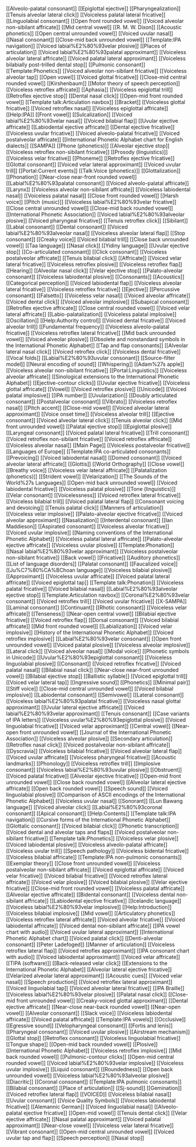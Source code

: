 [[Alveolo-palatal consonant]]
[[Epiglottal ejective]]
[[Pharyngealization]]
[[Tenuis alveolar lateral click]]
[[Voiceless palatal lateral fricative]]
[[Linguolabial consonant]]
[[Open front rounded vowel]]
[[Voiced alveolar non-sibilant affricate]]
[[Mid central vowel]]
[[R. M. W. Dixon]]
[[Acoustic phonetics]]
[[Open central unrounded vowel]]
[[Voiced uvular nasal]]
[[Nasal consonant]]
[[Close-mid back unrounded vowel]]
[[Template:IPA navigation]]
[[Voiced labial%E2%80%93velar plosive]]
[[Places of articulation]]
[[Voiced labial%E2%80%93palatal approximant]]
[[Voiceless alveolar lateral affricate]]
[[Voiced palatal lateral approximant]]
[[Voiceless bilabially post-trilled dental stop]]
[[Pulmonic consonant]]
[[Template:Phonetics]]
[[Voiced alveolar non-sibilant fricative]]
[[Voiceless alveolar tap]]
[[Open vowel]]
[[Voiced glottal fricative]]
[[Close-mid central rounded vowel]]
[[Kirshenbaum]]
[[Motor theory of speech perception]]
[[Voiceless retroflex affricate]]
[[Aphasia]]
[[Voiceless epiglottal trill]]
[[Retroflex ejective stop]]
[[Dental nasal click]]
[[Open-mid front rounded vowel]]
[[Template talk:Articulation navbox]]
[[Bracket]]
[[Voiceless glottal fricative]]
[[Voiced retroflex nasal]]
[[Voiceless epiglottal affricate]]
[[Help:IPA]]
[[Front vowel]]
[[Sulcalization]]
[[Voiced labial%E2%80%93velar nasal]]
[[Voiced bilabial flap]]
[[Uvular ejective affricate]]
[[Labiodental ejective affricate]]
[[Dental ejective fricative]]
[[Voiceless uvular fricative]]
[[Voiced alveolo-palatal fricative]]
[[Voiced postalveolar affricate]]
[[International Phonetic Alphabet chart for English dialects]]
[[SAMPA]]
[[Phone (phonetics)]]
[[Alveolar ejective stop]]
[[Voiceless retroflex non-sibilant fricative]]
[[Prosody (linguistics)]]
[[Voiceless velar fricative]]
[[Phoneme]]
[[Retroflex ejective fricative]]
[[Glottal consonant]]
[[Voiced velar lateral approximant]]
[[Voiced uvular trill]]
[[Portal:Current events]]
[[Talk:Voice (phonetics)]]
[[Glottalization]]
[[Phonation]]
[[Near-close near-front rounded vowel]]
[[Labial%E2%80%93palatal consonant]]
[[Voiced alveolo-palatal affricate]]
[[Larynx]]
[[Voiceless alveolar non-sibilant affricate]]
[[Voiceless labiodental nasal]]
[[Voiceless palatal nasal]]
[[Close front rounded vowel]]
[[Harsh voice]]
[[Pitch (music)]]
[[Voiceless labial%E2%80%93velar fricative]]
[[Close central unrounded vowel]]
[[Close-mid back rounded vowel]]
[[International Phonetic Association]]
[[Voiced labial%E2%80%93alveolar plosive]]
[[Voiced pharyngeal fricative]]
[[Tenuis retroflex click]]
[[Sibilant]]
[[Labial consonant]]
[[Dental consonant]]
[[Voiced labial%E2%80%93alveolar nasal]]
[[Voiceless alveolar lateral flap]]
[[Stop consonant]]
[[Creaky voice]]
[[Voiced bilabial trill]]
[[Close back unrounded vowel]]
[[Taa language]]
[[Nasal click]]
[[Yidiny language]]
[[Uvular ejective stop]]
[[Co-articulated consonant]]
[[Click consonant]]
[[Voiceless postalveolar affricate]]
[[Tenuis bilabial click]]
[[Affricate]]
[[Voiced velar lateral fricative]]
[[Voiceless retroflex plosive]]
[[Voiceless retroflex flap]]
[[Hearing]]
[[Alveolar nasal click]]
[[Velar ejective stop]]
[[Palato-alveolar consonant]]
[[Voiceless labiodental plosive]]
[[Consonants]]
[[Acoustics]]
[[Categorical perception]]
[[Voiced labiodental flap]]
[[Voiceless alveolar lateral fricative]]
[[Voiceless retroflex fricative]]
[[Ejective]]
[[Percussive consonant]]
[[Falsetto]]
[[Voiceless velar nasal]]
[[Voiced alveolar affricate]]
[[Voiced dental click]]
[[Voiced alveolar implosive]]
[[Subapical consonant]]
[[Retroflex ejective affricate]]
[[Close central rounded vowel]]
[[Voiced velar lateral affricate]]
[[Labio-palatalization]]
[[Voiceless palatal implosive]]
[[Oscillation]]
[[Help:Authority control]]
[[Voiced dental fricative]]
[[Voiced alveolar trill]]
[[Fundamental frequency]]
[[Voiceless alveolo-palatal fricative]]
[[Voiceless retroflex lateral fricative]]
[[Mid back unrounded vowel]]
[[Voiced alveolar plosive]]
[[Obsolete and nonstandard symbols in the International Phonetic Alphabet]]
[[Tap and flap consonants]]
[[Alveolar lateral nasal click]]
[[Voiced retroflex click]]
[[Voiceless dental fricative]]
[[Vocal folds]]
[[Labial%E2%80%93uvular consonant]]
[[Source-filter model]]
[[Neural encoding of sound]]
[[Whispering]]
[[Adam%27s apple]]
[[Voiceless alveolar non-sibilant fricative]]
[[Portal:Linguistics]]
[[Voiceless alveolar affricate]]
[[Sinological extensions to the International Phonetic Alphabet]]
[[Ejective-contour clicks]]
[[Uvular ejective fricative]]
[[Voiceless glottal affricate]]
[[Vowel]]
[[Voiced retroflex plosive]]
[[Unicode]]
[[Voiced palatal implosive]]
[[IPA number]]
[[Uvularization]]
[[Doubly articulated consonant]]
[[Postalveolar consonant]]
[[Vibrato]]
[[Voiceless retroflex nasal]]
[[Pitch accent]]
[[Close-mid vowel]]
[[Voiced alveolar lateral approximant]]
[[Voice onset time]]
[[Voiceless alveolar trill]]
[[Ejective consonant]]
[[Voiced alveolar lateral click]]
[[Tenuis alveolar click]]
[[Mid front unrounded vowel]]
[[Palatal ejective stop]]
[[Epiglottal plosive]]
[[Laryngeal consonant]]
[[Voiced palatal lateral fricative]]
[[Trill consonant]]
[[Voiced retroflex non-sibilant fricative]]
[[Voiced retroflex affricate]]
[[Voiceless alveolar nasal]]
[[Main Page]]
[[Voiceless postalveolar fricative]]
[[Languages of Europe]]
[[Template:IPA co-articulated consonants]]
[[Prevoicing]]
[[Voiced labiodental nasal]]
[[Domed consonant]]
[[Voiced alveolar lateral affricate]]
[[Glottis]]
[[World Orthography]]
[[Close vowel]]
[[Breathy voice]]
[[Voiceless velar lateral affricate]]
[[Palatalization (phonetics)]]
[[Strident vowel]]
[[Velarization]]
[[The Sounds of the World%27s Languages]]
[[Open-mid back unrounded vowel]]
[[Voiced labiodental fricative]]
[[Voiceless palatal plosive]]
[[Tone (linguistics)]]
[[Velar consonant]]
[[Voicelessness]]
[[Voiced retroflex lateral fricative]]
[[Voiceless bilabial trill]]
[[Voiced palatal lateral flap]]
[[Consonant voicing and devoicing]]
[[Tenuis palatal click]]
[[Manners of articulation]]
[[Voiceless velar implosive]]
[[Palato-alveolar ejective fricative]]
[[Voiced alveolar approximant]]
[[Nasalization]]
[[Interdental consonant]]
[[Ian Maddieson]]
[[Aspirated consonant]]
[[Voiceless alveolar fricative]]
[[Voiced uvular implosive]]
[[Naming conventions of the International Phonetic Alphabet]]
[[Voiceless palatal lateral affricate]]
[[Palato-alveolar ejective affricate]]
[[Voiceless uvular plosive]]
[[Template:Phonation]]
[[Nasal labial%E2%80%93velar approximant]]
[[Voiceless postalveolar non-sibilant fricative]]
[[Back vowel]]
[[Fricative]]
[[Auditory phonetics]]
[[List of language disorders]]
[[Palatal consonant]]
[[Faucalized voice]]
[[Ju%C7%80%CA%BChoan language]]
[[Voiceless bilabial plosive]]
[[Approximant]]
[[Voiceless uvular affricate]]
[[Voiced palatal lateral affricate]]
[[Voiced epiglottal tap]]
[[Template talk:Phonation]]
[[Voiceless palatal fricative]]
[[Voiced bilabial nasal]]
[[Labial%E2%80%93alveolar ejective stop]]
[[Template:Articulation navbox]]
[[Coronal%E2%80%93velar consonant]]
[[Voiced retroflex trill]]
[[Voiced uvular fricative]]
[[X-SAMPA]]
[[Laminal consonant]]
[[Continuant]]
[[Rhotic consonant]]
[[Voiceless velar affricate]]
[[Tenseness]]
[[Near-open central vowel]]
[[Bilabial ejective fricative]]
[[Voiced retroflex flap]]
[[Dorsal consonant]]
[[Voiced bilabial affricate]]
[[Mid front rounded vowel]]
[[Labialization]]
[[Voiced velar implosive]]
[[History of the International Phonetic Alphabet]]
[[Voiced retroflex implosive]]
[[Labial%E2%80%93velar consonant]]
[[Open front unrounded vowel]]
[[Voiced palatal plosive]]
[[Voiceless alveolar implosive]]
[[Lateral click]]
[[Voiced alveolar nasal]]
[[Modal voice]]
[[Phonetic symbols in Unicode]]
[[Uvular%E2%80%93epiglottal consonant]]
[[Voiceless linguolabial plosive]]
[[Consonant]]
[[Voiced retroflex fricative]]
[[Voiced palatal nasal]]
[[Bilabial nasal click]]
[[Near-close near-front unrounded vowel]]
[[Bilabial ejective stop]]
[[Ballistic syllable]]
[[Voiced epiglottal trill]]
[[Voiced velar lateral tap]]
[[Ingressive sound]]
[[Phonetics]]
[[Minimal pair]]
[[Stiff voice]]
[[Close-mid central unrounded vowel]]
[[Voiced bilabial implosive]]
[[Labiodental consonant]]
[[Semivowel]]
[[Lateral consonant]]
[[Voiceless labial%E2%80%93palatal fricative]]
[[Voiceless nasal glottal approximant]]
[[Uvular lateral ejective affricate]]
[[Voiced labial%E2%80%93velar approximant]]
[[Tenuis consonant]]
[[Case variants of IPA letters]]
[[Voiceless uvular%E2%80%93epiglottal plosive]]
[[Voiced linguolabial fricative]]
[[Voiced velar approximant]]
[[Central vowel]]
[[Near-open front unrounded vowel]]
[[Journal of the International Phonetic Association]]
[[Voiceless alveolar plosive]]
[[Secondary articulation]]
[[Retroflex nasal click]]
[[Voiced postalveolar non-sibilant affricate]]
[[Dyscravia]]
[[Voiceless bilabial fricative]]
[[Voiced alveolar lateral flap]]
[[Voiced uvular affricate]]
[[Voiceless pharyngeal fricative]]
[[Acoustic landmarks]]
[[Phonology]]
[[Voiceless retroflex trill]]
[[Implosive consonant]]
[[Voiceless labial%E2%80%93uvular plosive]]
[[Obstruent]]
[[Voiced palatal fricative]]
[[Alveolar ejective fricative]]
[[Open-mid front unrounded vowel]]
[[Close back rounded vowel]]
[[Alveolar lateral ejective affricate]]
[[Open back rounded vowel]]
[[Speech sound]]
[[Voiced linguolabial plosive]]
[[Comparison of ASCII encodings of the International Phonetic Alphabet]]
[[Voiceless uvular nasal]]
[[Sonorant]]
[[Lun Bawang language]]
[[Voiced alveolar click]]
[[Labial%E2%80%93coronal consonant]]
[[Apical consonant]]
[[Help:Contents]]
[[Template talk:IPA navigation]]
[[Cursive forms of the International Phonetic Alphabet]]
[[Glottalic consonant]]
[[Voiced bilabial click]]
[[Phonetic transcription]]
[[Voiced dental and alveolar taps and flaps]]
[[Voiced postalveolar non-sibilant fricative]]
[[Template talk:Phonetics]]
[[Voiceless velar plosive]]
[[Voiced labiodental plosive]]
[[Voiceless alveolo-palatal affricate]]
[[Voiceless uvular trill]]
[[Speech pathology]]
[[Voiceless bidental fricative]]
[[Voiceless bilabial affricate]]
[[Template:IPA non-pulmonic consonants]]
[[Exemplar theory]]
[[Close front unrounded vowel]]
[[Voiceless postalveolar non-sibilant affricate]]
[[Voiced epiglottal affricate]]
[[Voiced velar fricative]]
[[Voiced bilabial fricative]]
[[Voiced retroflex lateral affricate]]
[[Voiced velar plosive]]
[[Voiced bilabial plosive]]
[[Velar ejective fricative]]
[[Close-mid front rounded vowel]]
[[Voiceless palatal affricate]]
[[Alveolar ejective affricate]]
[[Bidental consonant]]
[[Voiceless dental non-sibilant affricate]]
[[Labiodental ejective fricative]]
[[Icelandic language]]
[[Voiceless labial%E2%80%93velar implosive]]
[[Help:Introduction]]
[[Voiceless bilabial implosive]]
[[Mid vowel]]
[[Articulatory phonetics]]
[[Voiceless retroflex lateral affricate]]
[[Voiced alveolar fricative]]
[[Voiced labiodental affricate]]
[[Voiced dental non-sibilant affricate]]
[[IPA vowel chart with audio]]
[[Voiced uvular lateral approximant]]
[[International Phonetic Alphabet chart]]
[[Voiced palatal click]]
[[Denti-alveolar consonant]]
[[Peter Ladefoged]]
[[Manner of articulation]]
[[Voiceless retroflex lateral flap]]
[[Voiced retroflex approximant]]
[[IPA consonant chart with audio]]
[[Voiced labiodental approximant]]
[[Voiced velar affricate]]
[[TIPA (software)]]
[[Back-released velar click]]
[[Extensions to the International Phonetic Alphabet]]
[[Alveolar lateral ejective fricative]]
[[Velarized alveolar lateral approximant]]
[[Acoustic cues]]
[[Voiced velar nasal]]
[[Speech production]]
[[Voiced retroflex lateral approximant]]
[[Voiced linguolabial tap]]
[[Voiced alveolar lateral fricative]]
[[IPA Braille]]
[[Voiceless labial%E2%80%93velar plosive]]
[[Palatal nasal click]]
[[Close-mid front unrounded vowel]]
[[Creaky-voiced glottal approximant]]
[[Dental ejective affricate]]
[[Near-close near-back rounded vowel]]
[[Near-open vowel]]
[[Alveolar consonant]]
[[Slack voice]]
[[Voiceless labiodental affricate]]
[[Voiced palatal affricate]]
[[Template:IPA vowels]]
[[Occlusive]]
[[Egressive sound]]
[[Velopharyngeal consonant]]
[[Fortis and lenis]]
[[Pharyngeal consonant]]
[[Voiced uvular plosive]]
[[Airstream mechanism]]
[[Glottal stop]]
[[Retroflex consonant]]
[[Voiceless linguolabial fricative]]
[[Tongue shape]]
[[Open-mid back rounded vowel]]
[[Plosive]]
[[International Phonetic Alphabet]]
[[Voiceless retroflex implosive]]
[[Mid back rounded vowel]]
[[Pulmonic-contour clicks]]
[[Open-mid central rounded vowel]]
[[Voiced labial%E2%80%93velar implosive]]
[[Voiceless uvular implosive]]
[[Liquid consonant]]
[[Roundedness]]
[[Open back unrounded vowel]]
[[Voiceless labial%E2%80%93alveolar plosive]]
[[Diacritic]]
[[Coronal consonant]]
[[Template:IPA pulmonic consonants]]
[[Bilabial consonant]]
[[Place of articulation]]
[[Sj-sound]]
[[Gemination]]
[[Voiced retroflex lateral flap]]
[[VOICED]]
[[Voiceless bilabial nasal]]
[[Uvular consonant]]
[[Voice Quality Symbols]]
[[Voiceless labiodental fricative]]
[[Alemannic German]]
[[Voiced linguolabial nasal]]
[[Alveolo-palatal ejective fricative]]
[[Open-mid vowel]]
[[Tenuis dental click]]
[[Velar ejective affricate]]
[[Nasal palatal approximant]]
[[Voiced palatal approximant]]
[[Near-close vowel]]
[[Voiceless velar lateral fricative]]
[[Vibrant consonant]]
[[Open-mid central unrounded vowel]]
[[Voiced uvular tap and flap]]
[[Speech perception]]
[[Nasal stop]]
